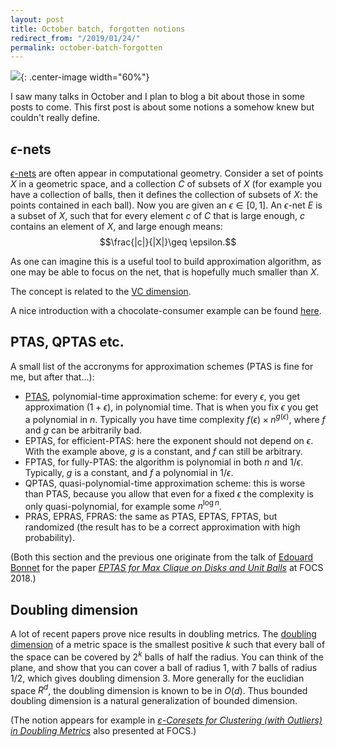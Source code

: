 ```yaml
---
layout: post
title: October batch, forgotten notions
redirect_from: "/2019/01/24/"
permalink: october-batch-forgotten
---
```


![](../assets/arbre-bw.png){: .center-image width="60%"}

I saw many talks in October and I plan to blog a bit about those in some 
posts to come. This first post is about some notions a somehow knew but couldn't 
really define.

## $\epsilon$-nets
 
[$\epsilon$-nets](https://en.wikipedia.org/wiki/%CE%95-net_(computational_geometry)) 
are often appear in computational geometry. Consider a set of points $X$ in 
a geometric space, and a collection $C$ of subsets of $X$ (for example you have 
a collection of balls, then it defines the collection of subsets of $X$: the 
points contained in each ball). 
Now you are given an $\epsilon\in [0,1]$. 
An $\epsilon$-net $E$ is a subset of $X$, such that for every element $c$ of $C$ 
that is large enough, $c$ contains an element of $X$, and large enough means: 
$$\frac{|c|}{|X|}\geq \epsilon.$$ 

As one can imagine this is a useful tool to build approximation algorithm, as 
one may be able to focus on the net, that is hopefully much smaller than $X$. 

The concept is related to the 
[VC dimension](https://en.wikipedia.org/wiki/Vapnik%E2%80%93Chervonenkis_dimension).

A nice introduction with a chocolate-consumer example can be found 
[here](https://www.ti.inf.ethz.ch/ew/lehre/CG12/lecture/Chapter%2015.pdf).

## PTAS, QPTAS etc.

A small list of the accronyms for approximation schemes (PTAS is fine for me, 
but after that...):

* [PTAS](https://en.wikipedia.org/wiki/Polynomial-time_approximation_scheme), 
polynomial-time approximation scheme: for every $\epsilon$, you get 
approximation $(1+\epsilon)$, in polynomial time. That is when you fix 
$\epsilon$ you get a polynomial in $n$. Typically you have time complexity 
$f(\epsilon)\times n^{g(\epsilon)}$, 
where $f$ and $g$ can be arbitrarily bad.
* EPTAS, for efficient-PTAS: here the exponent should not depend on $\epsilon$. 
With the example above, $g$ is a constant, and $f$ can still be arbitrary.
* FPTAS, for fully-PTAS: the algorithm is polynomial in both $n$ and $1/\epsilon$.
Typically, $g$ is a constant, and $f$ a polynomial in $1/\epsilon$.
* QPTAS, quasi-polynomial-time approximation scheme: this is worse than PTAS, 
because you allow that even for a fixed $\epsilon$ the complexity is only
quasi-polynomial, for example some $n^{\log n}$.
* PRAS, EPRAS, FPRAS: the same as PTAS, EPTAS, FPTAS, but randomized (the result 
has to be a correct approximation with high probability).

(Both this section and the previous one originate from the talk of 
[Edouard Bonnet](https://www.lamsade.dauphine.fr/~bonnet/) for the paper 
*[EPTAS for Max Clique on Disks and Unit Balls](http://ieee-focs.org/FOCS-2018-Papers/pdfs/59f568.pdf)* 
at FOCS 2018.)

## Doubling dimension

A lot of recent papers prove nice results in doubling metrics. The [doubling 
dimension](https://en.wikipedia.org/wiki/Doubling_space) 
of a metric space is the smallest positive $k$ such that every ball of 
the space can be covered by $2^k$ balls of half the radius. You can think of 
the plane, and show that you can cover a ball of radius 1, with 7 balls of 
radius 1/2, which gives doubling dimension 3. More generally for the euclidian 
space $R^d$, the doubling dimension is known to be in $O(d)$. Thus bounded 
doubling dimension is a natural generalization of bounded dimension.

(The notion appears for example in *[$ε$-Coresets for Clustering (with Outliers) 
in Doubling Metrics](http://ieee-focs.org/FOCS-2018-Papers/pdfs/59f814.pdf)* also 
presented at FOCS.)





